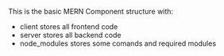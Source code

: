 This is the basic MERN Component structure with:
- client stores all frontend code
- server stores all backend code
- node_modules stores some comands and required modules
